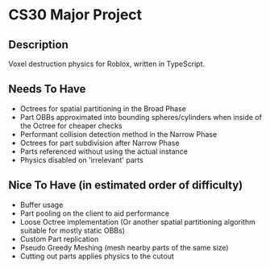 # CS30 Major Project    
  
## Description  
Voxel destruction physics for Roblox, written in TypeScript.    
  
## Needs To Have  
- Octrees for spatial partitioning in the Broad Phase   
- Part OBBs approximated into bounding spheres/cylinders when inside of the Octree for cheaper checks
- Performant collision detection method in the Narrow Phase
- Octrees for part subdivision after Narrow Phase
- Parts referenced without using the actual instance
- Physics disabled on 'irrelevant' parts


  
## Nice To Have (in estimated order of difficulty)
- Buffer usage
- Part pooling on the client to aid performance
- Loose Octree implementation (Or another spatial partitioning algorithm suitable for mostly static OBBs)
- Custom Part replication
- Pseudo Greedy Meshing (mesh nearby parts of the same size)
- Cutting out parts applies physics to the cutout
